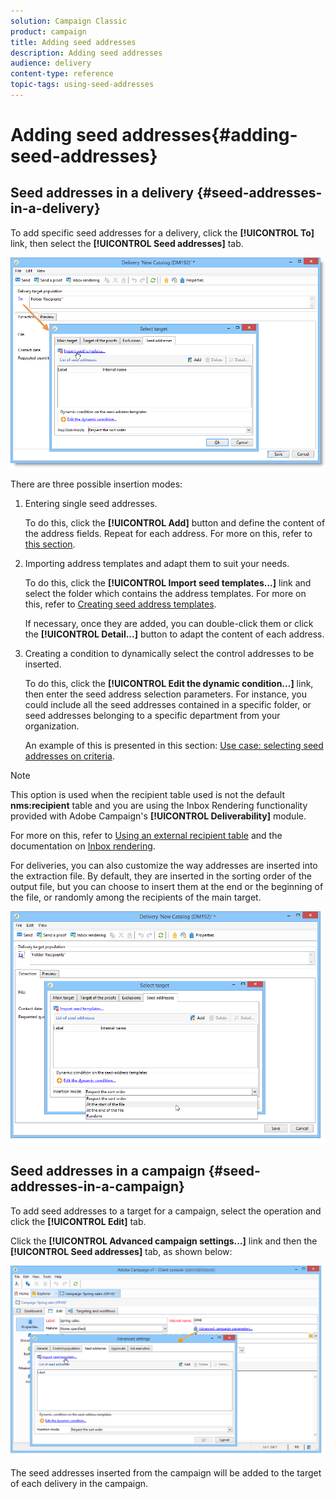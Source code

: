 ```yaml
---
solution: Campaign Classic
product: campaign
title: Adding seed addresses
description: Adding seed addresses
audience: delivery
content-type: reference
topic-tags: using-seed-addresses
---
```


# Adding seed addresses{#adding-seed-addresses}

## Seed addresses in a delivery {#seed-addresses-in-a-delivery}

To add specific seed addresses for a delivery, click the **[!UICONTROL To]** link, then select the **[!UICONTROL Seed addresses]** tab.

![](assets/s_ncs_user_edit_del_addresses_tab.png)

There are three possible insertion modes:

1. Entering single seed addresses.

   To do this, click the **[!UICONTROL Add]** button and define the content of the address fields. Repeat for each address. For more on this, refer to [this section](../../message-center/using/managing-seed-addresses-in-transactional-messages.md#creating-a-seed-address).

1. Importing address templates and adapt them to suit your needs.

   To do this, click the **[!UICONTROL Import seed templates...]** link and select the folder which contains the address templates. For more on this, refer to [Creating seed address templates](../../delivery/using/creating-seed-addresses.md#creating-seed-address-templates).

   If necessary, once they are added, you can double-click them or click the **[!UICONTROL Detail...]** button to adapt the content of each address.

1. Creating a condition to dynamically select the control addresses to be inserted.

   To do this, click the **[!UICONTROL Edit the dynamic condition...]** link, then enter the seed address selection parameters. For instance, you could include all the seed addresses contained in a specific folder, or seed addresses belonging to a specific department from your organization.

   An example of this is presented in this section: [Use case: selecting seed addresses on criteria](../../delivery/using/use-case--selecting-seed-addresses-on-criteria.md).

>[!NOTE]
>
>This option is used when the recipient table used is not the default **nms:recipient** table and you are using the Inbox Rendering functionality provided with Adobe Campaign's **[!UICONTROL Deliverability]** module.
>
>For more on this, refer to [Using an external recipient table](../../delivery/using/using-an-external-recipient-table.md) and the documentation on [Inbox rendering](../../delivery/using/inbox-rendering.md).

For deliveries, you can also customize the way addresses are inserted into the extraction file. By default, they are inserted in the sorting order of the output file, but you can choose to insert them at the end or the beginning of the file, or randomly among the recipients of the main target.

![](assets/s_ncs_user_edit_del_addresses_sort.png)

## Seed addresses in a campaign {#seed-addresses-in-a-campaign}

To add seed addresses to a target for a campaign, select the operation and click the **[!UICONTROL Edit]** tab.

Click the **[!UICONTROL Advanced campaign settings...]** link and then the **[!UICONTROL Seed addresses]** tab, as shown below:

![](assets/s_ncs_user_edit_op_addresses_tab.png)

The seed addresses inserted from the campaign will be added to the target of each delivery in the campaign.
